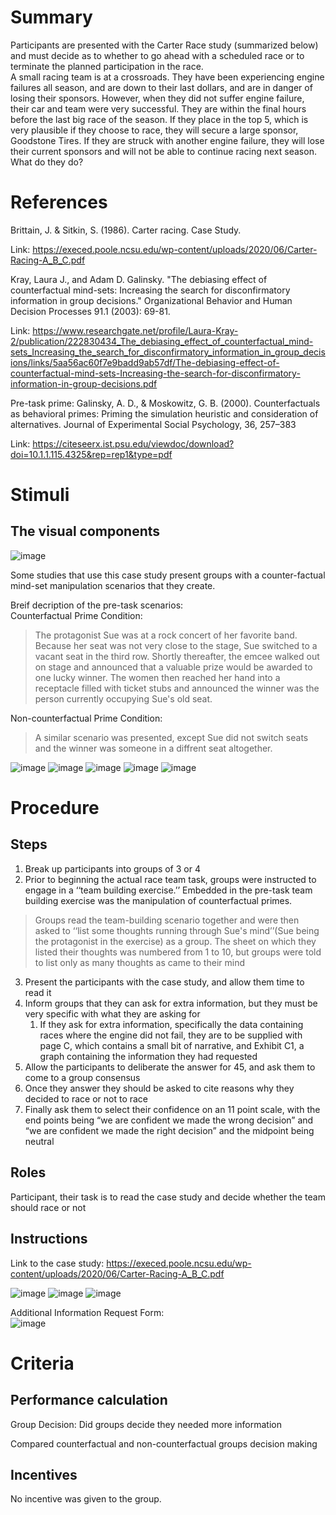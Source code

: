 # Summary
Participants are presented with the Carter Race study (summarized below) and must decide as to whether to go ahead with a scheduled race or to terminate the planned participation in the race.  
A small racing team is at a crossroads.  They have been experiencing engine failures all season, and are down to their last dollars, and are in danger of losing their sponsors.  However, when they did not suffer engine failure, their car and team were very successful.  They are within the final hours before the last big race of the season.  If they place in the top 5, which is very plausible if they choose to race, they will secure a large sponsor, Goodstone Tires.  If they are struck with another engine failure, they will lose their current sponsors and will not be able to continue racing next season.  What do they do?

# References
Brittain, J. & Sitkin, S. (1986). Carter racing. Case Study.

Link: https://execed.poole.ncsu.edu/wp-content/uploads/2020/06/Carter-Racing-A_B_C.pdf

Kray, Laura J., and Adam D. Galinsky. "The debiasing effect of counterfactual mind-sets: Increasing the search for disconfirmatory information in group decisions." Organizational Behavior and Human Decision Processes 91.1 (2003): 69-81.

Link: https://www.researchgate.net/profile/Laura-Kray-2/publication/222830434_The_debiasing_effect_of_counterfactual_mind-sets_Increasing_the_search_for_disconfirmatory_information_in_group_decisions/links/5aa56ac60f7e9badd9ab57df/The-debiasing-effect-of-counterfactual-mind-sets-Increasing-the-search-for-disconfirmatory-information-in-group-decisions.pdf

Pre-task prime:
Galinsky, A. D., & Moskowitz, G. B. (2000). Counterfactuals as behavioral primes: Priming the simulation heuristic and consideration of alternatives. Journal of Experimental Social Psychology,
36, 257–383

Link: https://citeseerx.ist.psu.edu/viewdoc/download?doi=10.1.1.115.4325&rep=rep1&type=pdf

# Stimuli
## The visual components 
![image](https://github.com/Watts-Lab/task-mapping/blob/Carter-Racing/images/Carter_Racing_Part_C.png)


Some studies that use this case study present groups with a counter-factual mind-set manipulation scenarios that they create.

Breif decription of the pre-task scenarios:  
Counterfactual Prime Condition:  
> The protagonist Sue was at a rock concert of her favorite band.  Because her seat was not very close to the stage, Sue switched to a vacant seat in the third row.  Shortly thereafter, the emcee walked out on stage and announced that a valuable prize would be awarded to one lucky winner.  The women then reached her hand into a receptacle filled with ticket stubs and announced the winner was the person currently occupying Sue's old seat.  

Non-counterfactual Prime Condition:  
> A similar scenario was presented, except Sue did not switch seats and the winner was someone in a diffrent seat altogether.

![image](https://github.com/Watts-Lab/task-mapping/blob/Carter-Racing/images/Carter_Racing_Counterfactual_Primes_1.png)
![image](https://github.com/Watts-Lab/task-mapping/blob/Carter-Racing/images/Carter_Racing_Counterfactual_Primes_2.png)
![image](https://github.com/Watts-Lab/task-mapping/blob/Carter-Racing/images/Carter_Racing_Counterfactual_Primes_3.png)
![image](https://github.com/Watts-Lab/task-mapping/blob/Carter-Racing/images/Carter_Racing_Counterfactual_Primes_4.png)
![image](https://github.com/Watts-Lab/task-mapping/blob/Carter-Racing/images/Carter_Racing_Counterfactual_Primes_5.png)

# Procedure
## Steps
1. Break up participants into groups of 3 or 4
2. Prior to beginning the actual race team task, groups were instructed to engage in a ‘‘team building exercise.’’ Embedded in the pre-task team building exercise was the manipulation of counterfactual primes.  
> Groups read the team-building scenario together and were then asked to ‘‘list some thoughts running through Sue's mind’’(Sue being the protagonist in the exercise) as a group. The sheet on which they listed their thoughts was numbered from 1 to 10, but groups were told to list only as many thoughts as came to their mind
3. Present the participants with the case study, and allow them time to read it
4. Inform groups that they can ask for extra information, but they must be very specific with what they are asking for
    1. If they ask for extra information, specifically the data containing races where the engine did not fail, they are to be supplied with page C, which contains a small bit of narrative, and Exhibit C1, a graph containing the information they had requested
5. Allow the participants to deliberate the answer for 45, and ask them to come to a group consensus
6. Once they answer they should be asked to cite reasons why they decided to race or not to race
7. Finally ask them to select their confidence on an 11 point scale, with the end points being “we are confident we made the wrong decision” and “we are confident we made the right decision” and the midpoint being neutral


## Roles 
Participant, their task is to read the case study and decide whether the team should race or not

## Instructions
Link to the case study: https://execed.poole.ncsu.edu/wp-content/uploads/2020/06/Carter-Racing-A_B_C.pdf

![image](https://github.com/Watts-Lab/task-mapping/blob/Carter-Racing/images/Carter_Racing_Teaching_Notes_1.png)
![image](https://github.com/Watts-Lab/task-mapping/blob/Carter-Racing/images/Carter_Racing_Teaching_Notes_2.png) 
![image](https://github.com/Watts-Lab/task-mapping/blob/Carter-Racing/images/Carter_Racing_Teaching_Notes_3.png) 

Additional Information Request Form:  
![image](https://github.com/Watts-Lab/task-mapping/blob/Carter-Racing/images/Carter_Racing_Information_Request_Form.png) 

# Criteria
## Performance calculation
Group Decision: Did groups decide they needed more information

Compared counterfactual and non-counterfactual groups decision making

## Incentives
No incentive was given to the group.
